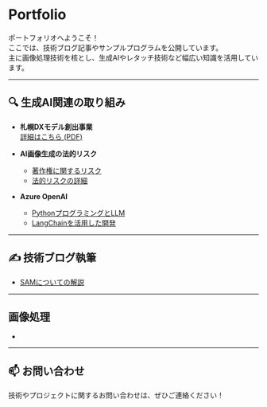 # Portfolio

ポートフォリオへようこそ！  
ここでは、技術ブログ記事やサンプルプログラムを公開しています。  
主に画像処理技術を核とし、生成AIやレタッチ技術など幅広い知識を活用しています。

---

## 🔍 **生成AI関連の取り組み**
- **札幌DXモデル創出事業**  
  [詳細はこちら (PDF)](https://www.city.sapporo.jp/keizai/seikajirei/documents/r6_p17_low.pdf)


- **AI画像生成の法的リスク**  
  - [著作権に関するリスク](https://www.chowagiken.co.jp/blog/generativeai_copyright)  
  - [法的リスクの詳細](https://www.chowagiken.co.jp/blog/generativeai_legalrisks)


- **Azure OpenAI**  
  - [PythonプログラミングとLLM](https://www.chowagiken.co.jp/blog/llm-python-programming)  
  - [LangChainを活用した開発](https://www.chowagiken.co.jp/blog/python_langchain)

---

## ✍️ **技術ブログ執筆**
- [SAMについての解説](https://www.chowagiken.co.jp/blog/sam_parameter)

---
## 画像処理
* 

---

## 📫 **お問い合わせ**
技術やプロジェクトに関するお問い合わせは、ぜひご連絡ください！